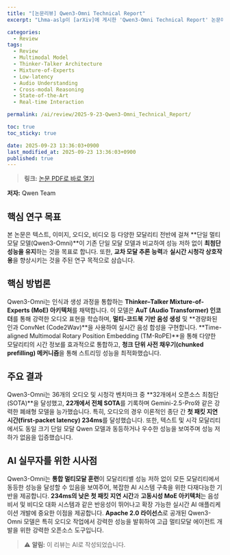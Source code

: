 ```yaml
---
title: "[논문리뷰] Qwen3-Omni Technical Report"
excerpt: "Lhma-aslp이 [arXiv]에 게시한 'Qwen3-Omni Technical Report' 논문에 대한 자세한 리뷰입니다."

categories:
  - Review
tags:
  - Review
  - Multimodal Model
  - Thinker-Talker Architecture
  - Mixture-of-Experts
  - Low-latency
  - Audio Understanding
  - Cross-modal Reasoning
  - State-of-the-Art
  - Real-time Interaction

permalink: /ai/review/2025-9-23-Qwen3-Omni_Technical_Report/

toc: true
toc_sticky: true

date: 2025-09-23 13:36:03+0900
last_modified_at: 2025-09-23 13:36:03+0900
published: true
---
```

> **링크:** [논문 PDF로 바로 열기](https://arxiv.org/abs/2509.17765)

**저자:** Qwen Team



## 핵심 연구 목표
본 논문은 텍스트, 이미지, 오디오, 비디오 등 다양한 모달리티 전반에 걸쳐 **단일 멀티모달 모델(Qwen3-Omni)**이 기존 단일 모달 모델과 비교하여 성능 저하 없이 **최첨단 성능을 유지**하는 것을 목표로 합니다. 또한, **교차 모달 추론 능력**과 **실시간 시청각 상호작용**을 향상시키는 것을 주된 연구 목적으로 삼습니다.

## 핵심 방법론
Qwen3-Omni는 인식과 생성 과정을 통합하는 **Thinker–Talker Mixture-of-Experts (MoE) 아키텍처**를 채택합니다. 이 모델은 **AuT (Audio Transformer) 인코더**를 통해 강력한 오디오 표현을 학습하며, **멀티-코드북 기반 음성 생성** 및 **경량화된 인과 ConvNet (Code2Wav)**을 사용하여 실시간 음성 합성을 구현합니다. **Time-aligned Multimodal Rotary Position Embedding (TM-RoPE)**을 통해 다양한 모달리티의 시간 정보를 효과적으로 통합하고, **청크 단위 사전 채우기(chunked prefilling) 메커니즘**을 통해 스트리밍 성능을 최적화했습니다.

## 주요 결과
Qwen3-Omni는 36개의 오디오 및 시청각 벤치마크 중 **32개에서 오픈소스 최첨단(SOTA)**을 달성했고, **22개에서 전체 SOTA**를 기록하며 Gemini-2.5-Pro와 같은 강력한 폐쇄형 모델을 능가했습니다. 특히, 오디오의 경우 이론적인 종단 간 **첫 패킷 지연 시간(first-packet latency) 234ms**를 달성했습니다. 또한, 텍스트 및 시각 모달리티에서도 동일 크기 단일 모달 Qwen 모델과 동등하거나 우수한 성능을 보여주며 성능 저하가 없음을 입증했습니다.

## AI 실무자를 위한 시사점
Qwen3-Omni는 **통합 멀티모달 훈련**이 모달리티별 성능 저하 없이 모든 모달리티에서 동등한 성능을 달성할 수 있음을 보여주어, 복잡한 AI 시스템 구축을 위한 다재다능한 기반을 제공합니다. **234ms의 낮은 첫 패킷 지연 시간**과 **고동시성 MoE 아키텍처**는 음성 비서 및 비디오 대화 시스템과 같은 반응성이 뛰어나고 확장 가능한 실시간 AI 애플리케이션 개발에 중요한 이점을 제공합니다. **Apache 2.0 라이선스**로 공개된 Qwen3-Omni 모델은 특히 오디오 작업에서 강력한 성능을 발휘하여 고급 멀티모달 에이전트 개발을 위한 강력한 오픈소스 도구입니다.

> ⚠️ **알림:** 이 리뷰는 AI로 작성되었습니다.